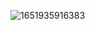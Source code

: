 ![1651935916383](https://user-images.githubusercontent.com/1390068/178534302-13582785-d966-4c9a-8743-8a0978033037.jpeg)
